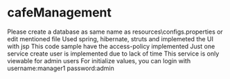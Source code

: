 # cafeManagement
Please create a database as same name as resources\configs.properties or edit mentioned file
Used spring, hibernate, struts and implemeted the UI with jsp
This code sample have the access-policy implemented
Just one service create user is implemented due to lack of time
This service is only viewable for admin users
For initialize values, you can login with username:manager1 password:admin
